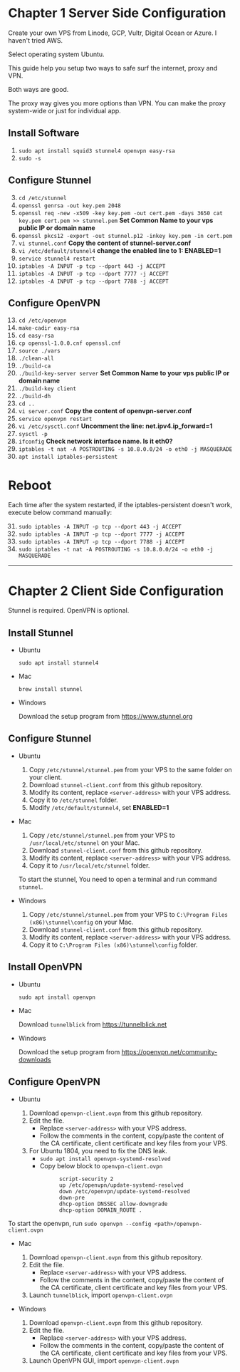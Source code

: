 # Chapter 1 Server Side Configuration

Create your own VPS from Linode, GCP, Vultr, Digital Ocean or Azure. I haven't tried AWS. 

Select operating system Ubuntu.

This guide help you setup two ways to safe surf the internet, proxy and VPN.

Both ways are good.

The proxy way gives you more options than VPN. You can make the proxy system-wide or just for individual app.

## Install Software

1. `sudo apt install squid3 stunnel4 openvpn easy-rsa`
2. `sudo -s`

## Configure Stunnel

3. `cd /etc/stunnel`
4. `openssl genrsa -out key.pem 2048`
5. `openssl req -new -x509 -key key.pem -out cert.pem -days 3650 cat key.pem cert.pem >> stunnel.pem` **Set Common Name to your vps public IP or domain name**
6. `openssl pkcs12 -export -out stunnel.p12 -inkey key.pem -in cert.pem`
7. `vi stunnel.conf` **Copy the content of stunnel-server.conf**
8. `vi /etc/default/stunnel4` **change the enabled line to 1: ENABLED=1**
9. `service stunnel4 restart`
10. `iptables -A INPUT -p tcp --dport 443 -j ACCEPT`
11. `iptables -A INPUT -p tcp --dport 7777 -j ACCEPT`
12. `iptables -A INPUT -p tcp --dport 7788 -j ACCEPT`

## Configure OpenVPN

13.  `cd /etc/openvpn`
14.  `make-cadir easy-rsa`
15.  `cd easy-rsa`
16.  `cp openssl-1.0.0.cnf openssl.cnf`
17.  `source ./vars`
18.  `./clean-all`
19.  `./build-ca`
20.  `./build-key-server server` **Set Common Name to your vps public IP or domain name**
21.  `./build-key client`
22. `./build-dh`
23. `cd ..`
24. `vi server.conf` **Copy the content of openvpn-server.conf**
25. `service openvpn restart`
26. `vi /etc/sysctl.conf` **Uncomment the line: net.ipv4.ip_forward=1**
27. `sysctl -p`
28. `ifconfig` **Check network interface name. Is it eth0?**
29. `iptables -t nat -A POSTROUTING -s 10.8.0.0/24 -o eth0 -j MASQUERADE`
30. `apt install iptables-persistent`

# Reboot

Each time after the system restarted, if the iptables-persistent doesn't work, execute below command manually:

31. `sudo iptables -A INPUT -p tcp --dport 443 -j ACCEPT`
32. `sudo iptables -A INPUT -p tcp --dport 7777 -j ACCEPT`
33. `sudo iptables -A INPUT -p tcp --dport 7788 -j ACCEPT`
34. `sudo iptables -t nat -A POSTROUTING -s 10.8.0.0/24 -o eth0 -j MASQUERADE`

---

# Chapter 2 Client Side Configuration

Stunnel is required. OpenVPN is optional.

## Install Stunnel

- Ubuntu

    `sudo apt install stunnel4`

- Mac

    `brew install stunnel`

- Windows

    Download the setup program from https://www.stunnel.org

## Configure Stunnel

- Ubuntu

    1. Copy ``/etc/stunnel/stunnel.pem`` from your VPS to the same folder on your client.
    2. Download ``stunnel-client.conf`` from this github repository.
    3. Modify its content, replace ``<server-address>`` with your VPS address.
    4. Copy it to ``/etc/stunnel`` folder.
    5. Modify ``/etc/default/stunnel4``, set **ENABLED=1**

- Mac

    1. Copy ``/etc/stunnel/stunnel.pem`` from your VPS to ``/usr/local/etc/stunnel`` on your Mac.
    2. Download ``stunnel-client.conf`` from this github repository.
    3. Modify its content, replace ``<server-address>`` with your VPS address.
    4. Copy it to ``/usr/local/etc/stunnel`` folder.

    To start the stunnel, You need to open a terminal and run command ``stunnel``.

- Windows
  
    1. Copy ``/etc/stunnel/stunnel.pem`` from your VPS to ``C:\Program Files (x86)\stunnel\config`` on your Mac.
    2. Download ``stunnel-client.conf`` from this github repository.
    3. Modify its content, replace ``<server-address>`` with your VPS address.
    4. Copy it to ``C:\Program Files (x86)\stunnel\config`` folder.

## Install OpenVPN

- Ubuntu
  
    `sudo apt install openvpn`

- Mac

    Download ``tunnelblick`` from https://tunnelblick.net

- Windows

    Download the setup program from https://openvpn.net/community-downloads

## Configure OpenVPN

- Ubuntu

    1. Download ``openvpn-client.ovpn`` from this github repository.
    2. Edit the file.
       - Replace ``<server-address>`` with your VPS address.
       - Follow the comments in the content, copy/paste the content of the CA certificate, client certificate and key files from your VPS.
    3. For Ubuntu 1804, you need to fix the DNS leak.
       - `sudo apt install openvpn-systemd-resolved`
       - Copy below block to ``openvpn-client.ovpn``
```
                script-security 2
                up /etc/openvpn/update-systemd-resolved
                down /etc/openvpn/update-systemd-resolved
                down-pre
                dhcp-option DNSSEC allow-downgrade
                dhcp-option DOMAIN_ROUTE .
```
   To start the openvpn, run `sudo openvpn --config <path>/openvpn-client.ovpn`

- Mac

    1. Download ``openvpn-client.ovpn`` from this github repository.
    2. Edit the file.
       - Replace ``<server-address>`` with your VPS address.
       - Follow the comments in the content, copy/paste the content of the CA certificate, client certificate and key files from your VPS.
    3. Launch ``tunnelblick``, import ``openvpn-client.ovpn``

- Windows

    1. Download ``openvpn-client.ovpn`` from this github repository.
    2. Edit the file.
       - Replace ``<server-address>`` with your VPS address.
       - Follow the comments in the content, copy/paste the content of the CA certificate, client certificate and key files from your VPS.
    3. Launch OpenVPN GUI, import ``openvpn-client.ovpn``
